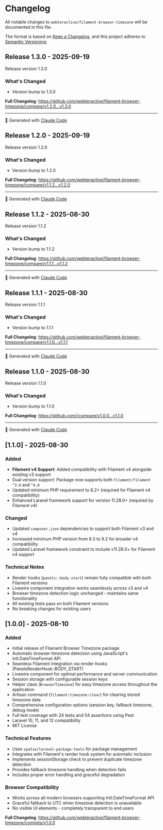 # Changelog

All notable changes to `webteractive/filament-browser-timezone` will be documented in this file.

The format is based on [Keep a Changelog](https://keepachangelog.com/en/1.0.0/),
and this project adheres to [Semantic Versioning](https://semver.org/spec/v2.0.0.html).

## Release 1.3.0 - 2025-09-19

Release version 1.3.0

### What's Changed

- Version bump to 1.3.0

**Full Changelog**: https://github.com/webteractive/filament-browser-timezone/compare/v1.2.0...v1.3.0


---

🤖 Generated with [Claude Code](https://claude.ai/code)

## Release 1.2.0 - 2025-09-19

Release version 1.2.0

### What's Changed

- Version bump to 1.2.0

**Full Changelog**: https://github.com/webteractive/filament-browser-timezone/compare/v1.1.2...v1.2.0


---

🤖 Generated with [Claude Code](https://claude.ai/code)

## Release 1.1.2 - 2025-08-30

Release version 1.1.2

### What's Changed

- Version bump to 1.1.2

**Full Changelog**: https://github.com/webteractive/filament-browser-timezone/compare/v1.1.1...v1.1.2


---

🤖 Generated with [Claude Code](https://claude.ai/code)

## Release 1.1.1 - 2025-08-30

Release version 1.1.1

### What's Changed

- Version bump to 1.1.1

**Full Changelog**: https://github.com/webteractive/filament-browser-timezone/compare/v1.1.0...v1.1.1


---

🤖 Generated with [Claude Code](https://claude.ai/code)

## Release 1.1.0 - 2025-08-30

Release version 1.1.0

### What's Changed

- Version bump to 1.1.0

**Full Changelog**: https://github.com//compare/v1.0.0...v1.1.0


---

🤖 Generated with [Claude Code](https://claude.ai/code)

## [1.1.0] - 2025-08-30

### Added

- **Filament v4 Support**: Added compatibility with Filament v4 alongside existing v3 support
- Dual version support: Package now supports both `filament/filament ^3.0` and `^4.0`
- Updated minimum PHP requirement to 8.2+ (required for Filament v4 compatibility)
- Enhanced Laravel framework support for version 11.28.0+ (required by Filament v4)

### Changed

- Updated `composer.json` dependencies to support both Filament v3 and v4
- Increased minimum PHP version from 8.3 to 8.2 for broader v4 compatibility
- Updated Laravel framework constraint to include v11.28.0+ for Filament v4 support

### Technical Notes

- Render hooks (`panels::body.start`) remain fully compatible with both Filament versions
- Livewire component integration works seamlessly across v3 and v4
- Browser timezone detection logic unchanged - maintains same functionality
- All existing tests pass on both Filament versions
- No breaking changes for existing users

## [1.0.0] - 2025-08-10

### Added

- Initial release of Filament Browser Timezone package
- Automatic browser timezone detection using JavaScript's Intl.DateTimeFormat API
- Seamless Filament integration via render hooks (PanelsRenderHook::BODY_START)
- Livewire component for optimal performance and server communication
- Session storage with configurable session keys
- Helper class (`BrowserTimezone`) for easy timezone access throughout the application
- Artisan command (`filament:timezone:clear`) for clearing stored timezone data
- Comprehensive configuration options (session key, fallback timezone, debug mode)
- Full test coverage with 24 tests and 54 assertions using Pest
- Laravel 10, 11, and 12 compatibility
- MIT License

### Technical Features

- Uses `spatie/laravel-package-tools` for package management
- Integrates with Filament's render hook system for automatic inclusion
- Implements sessionStorage check to prevent duplicate timezone detection
- Provides fallback timezone handling when detection fails
- Includes proper error handling and graceful degradation

### Browser Compatibility

- Works across all modern browsers supporting Intl.DateTimeFormat API
- Graceful fallback to UTC when timezone detection is unavailable
- No visible UI elements - completely transparent to end users

**Full Changelog**: https://github.com/webteractive/filament-browser-timezone/commits/v1.0.0
